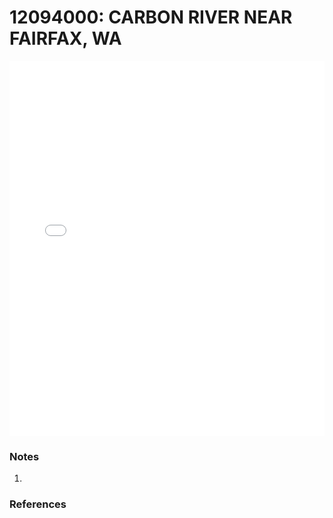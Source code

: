 # 12094000: CARBON RIVER NEAR FAIRFAX, WA

<iframe src="/_static/stations/12094000_fdc.html" width="100%" height="600" frameborder="0"></iframe>

### Notes
1. 

### References

